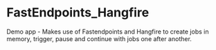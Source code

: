 # FastEndpoints_Hangfire
Demo app - Makes use of Fastendpoints and Hangfire to create jobs in memory, trigger, pause and continue with jobs one after another. 
